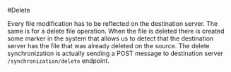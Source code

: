 ﻿#Delete

Every file modification has to be reflected on the destination server. The same is for a delete file operation. When the file is deleted there is created some marker in the system that allows us to detect that
the destination server has the file that was already deleted on the source. The delete synchronization is actually sending a POST message to destination server `/synchronization/delete` endpoint.